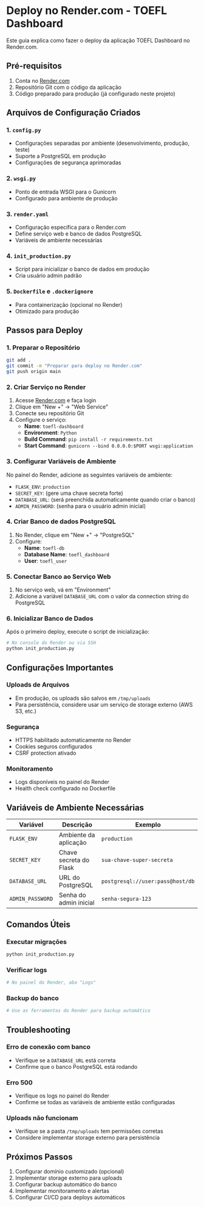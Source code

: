 # Deploy no Render.com - TOEFL Dashboard

Este guia explica como fazer o deploy da aplicação TOEFL Dashboard no Render.com.

## Pré-requisitos

1. Conta no [Render.com](https://render.com)
2. Repositório Git com o código da aplicação
3. Código preparado para produção (já configurado neste projeto)

## Arquivos de Configuração Criados

### 1. `config.py`
- Configurações separadas por ambiente (desenvolvimento, produção, teste)
- Suporte a PostgreSQL em produção
- Configurações de segurança aprimoradas

### 2. `wsgi.py`
- Ponto de entrada WSGI para o Gunicorn
- Configurado para ambiente de produção

### 3. `render.yaml`
- Configuração específica para o Render.com
- Define serviço web e banco de dados PostgreSQL
- Variáveis de ambiente necessárias

### 4. `init_production.py`
- Script para inicializar o banco de dados em produção
- Cria usuário admin padrão

### 5. `Dockerfile` e `.dockerignore`
- Para containerização (opcional no Render)
- Otimizado para produção

## Passos para Deploy

### 1. Preparar o Repositório
```bash
git add .
git commit -m "Preparar para deploy no Render.com"
git push origin main
```

### 2. Criar Serviço no Render

1. Acesse [Render.com](https://render.com) e faça login
2. Clique em "New +" → "Web Service"
3. Conecte seu repositório Git
4. Configure o serviço:
   - **Name**: `toefl-dashboard`
   - **Environment**: `Python`
   - **Build Command**: `pip install -r requirements.txt`
   - **Start Command**: `gunicorn --bind 0.0.0.0:$PORT wsgi:application`

### 3. Configurar Variáveis de Ambiente

No painel do Render, adicione as seguintes variáveis de ambiente:

- `FLASK_ENV`: `production`
- `SECRET_KEY`: (gere uma chave secreta forte)
- `DATABASE_URL`: (será preenchida automaticamente quando criar o banco)
- `ADMIN_PASSWORD`: (senha para o usuário admin inicial)

### 4. Criar Banco de dados PostgreSQL

1. No Render, clique em "New +" → "PostgreSQL"
2. Configure:
   - **Name**: `toefl-db`
   - **Database Name**: `toefl_dashboard`
   - **User**: `toefl_user`

### 5. Conectar Banco ao Serviço Web

1. No serviço web, vá em "Environment"
2. Adicione a variável `DATABASE_URL` com o valor da connection string do PostgreSQL

### 6. Inicializar Banco de Dados

Após o primeiro deploy, execute o script de inicialização:

```bash
# No console do Render ou via SSH
python init_production.py
```

## Configurações Importantes

### Uploads de Arquivos
- Em produção, os uploads são salvos em `/tmp/uploads`
- Para persistência, considere usar um serviço de storage externo (AWS S3, etc.)

### Segurança
- HTTPS habilitado automaticamente no Render
- Cookies seguros configurados
- CSRF protection ativado

### Monitoramento
- Logs disponíveis no painel do Render
- Health check configurado no Dockerfile

## Variáveis de Ambiente Necessárias

| Variável | Descrição | Exemplo |
|----------|-----------|---------|
| `FLASK_ENV` | Ambiente da aplicação | `production` |
| `SECRET_KEY` | Chave secreta do Flask | `sua-chave-super-secreta` |
| `DATABASE_URL` | URL do PostgreSQL | `postgresql://user:pass@host/db` |
| `ADMIN_PASSWORD` | Senha do admin inicial | `senha-segura-123` |

## Comandos Úteis

### Executar migrações
```bash
python init_production.py
```

### Verificar logs
```bash
# No painel do Render, aba "Logs"
```

### Backup do banco
```bash
# Use as ferramentas do Render para backup automático
```

## Troubleshooting

### Erro de conexão com banco
- Verifique se a `DATABASE_URL` está correta
- Confirme que o banco PostgreSQL está rodando

### Erro 500
- Verifique os logs no painel do Render
- Confirme se todas as variáveis de ambiente estão configuradas

### Uploads não funcionam
- Verifique se a pasta `/tmp/uploads` tem permissões corretas
- Considere implementar storage externo para persistência

## Próximos Passos

1. Configurar domínio customizado (opcional)
2. Implementar storage externo para uploads
3. Configurar backup automático do banco
4. Implementar monitoramento e alertas
5. Configurar CI/CD para deploys automáticos